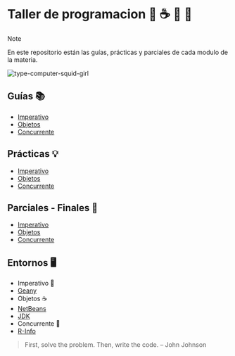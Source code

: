 # Taller de programacion 🐆 ☕ 🤖 💜

> [!NOTE]
> En este repositorio están las guías, prácticas y parciales de cada modulo de la materia.

  ![type-computer-squid-girl](https://github.com/Piggypink8/TallerDeProgramacion/assets/73083105/bacbea50-bba7-475f-ace4-78a1af81ebc2)



## Guías 📚
- [Imperativo](https://github.com/Piggypink8/TallerDeProgramacion/tree/main/Imperativo/Guías)
- [Objetos](https://github.com/Piggypink8/TallerDeProgramacion/tree/main/Objetos/Guías)
- [Concurrente](https://github.com/Piggypink8/TallerDeProgramacion/tree/main/Concurrente/Guía)

## Prácticas 💡
- [Imperativo](https://github.com/Piggypink8/TallerDeProgramacion/tree/main/Imperativo/Practicas)
- [Objetos](https://github.com/Piggypink8/TallerDeProgramacion/tree/main/Objetos/Practicas)
- [Concurrente](https://github.com/Piggypink8/TallerDeProgramacion/tree/main/Concurrente/Practicas)

## Parciales - Finales 📙
- [Imperativo](https://github.com/Piggypink8/TallerDeProgramacion/tree/main/Imperativo/Parciales)
- [Objetos](https://github.com/Piggypink8/TallerDeProgramacion/tree/main/Objetos/Parciales)
- [Concurrente](https://github.com/Piggypink8/TallerDeProgramacion/tree/main/Concurrente/Parciales)



## Entornos 🖥

-  Imperativo 🐆
  - [Geany](https://www.geany.org/download/releases/) 
-  Objetos ☕
  - [NetBeans](https://netbeans.apache.org/front/main/download/index.html) 
  - [JDK](https://www.oracle.com/ar/java/technologies/downloads/)
-  Concurrente 🤖
  -  [R-Info](https://github.com/Piggypink8/TallerDeProgramacion/blob/main/Concurrente/r-Info-2.9.jar)


> First, solve the problem. Then, write the code. – John Johnson
